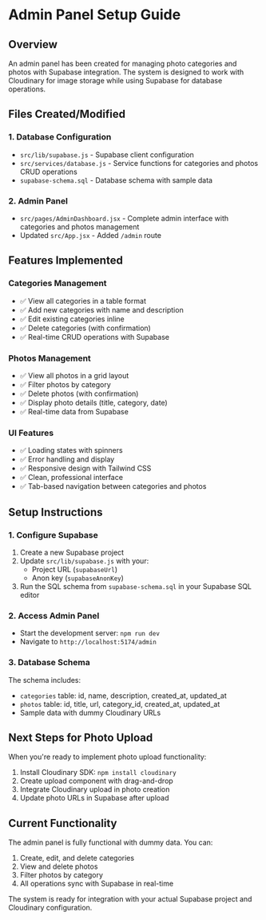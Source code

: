 # Admin Panel Setup Guide

## Overview
An admin panel has been created for managing photo categories and photos with Supabase integration. The system is designed to work with Cloudinary for image storage while using Supabase for database operations.

## Files Created/Modified

### 1. Database Configuration
- `src/lib/supabase.js` - Supabase client configuration
- `src/services/database.js` - Service functions for categories and photos CRUD operations
- `supabase-schema.sql` - Database schema with sample data

### 2. Admin Panel
- `src/pages/AdminDashboard.jsx` - Complete admin interface with categories and photos management
- Updated `src/App.jsx` - Added `/admin` route

## Features Implemented

### Categories Management
- ✅ View all categories in a table format
- ✅ Add new categories with name and description
- ✅ Edit existing categories inline
- ✅ Delete categories (with confirmation)
- ✅ Real-time CRUD operations with Supabase

### Photos Management
- ✅ View all photos in a grid layout
- ✅ Filter photos by category
- ✅ Delete photos (with confirmation)
- ✅ Display photo details (title, category, date)
- ✅ Real-time data from Supabase

### UI Features
- ✅ Loading states with spinners
- ✅ Error handling and display
- ✅ Responsive design with Tailwind CSS
- ✅ Clean, professional interface
- ✅ Tab-based navigation between categories and photos

## Setup Instructions

### 1. Configure Supabase
1. Create a new Supabase project
2. Update `src/lib/supabase.js` with your:
   - Project URL (`supabaseUrl`)
   - Anon key (`supabaseAnonKey`)
3. Run the SQL schema from `supabase-schema.sql` in your Supabase SQL editor

### 2. Access Admin Panel
- Start the development server: `npm run dev`
- Navigate to `http://localhost:5174/admin`

### 3. Database Schema
The schema includes:
- `categories` table: id, name, description, created_at, updated_at
- `photos` table: id, title, url, category_id, created_at, updated_at
- Sample data with dummy Cloudinary URLs

## Next Steps for Photo Upload
When you're ready to implement photo upload functionality:
1. Install Cloudinary SDK: `npm install cloudinary`
2. Create upload component with drag-and-drop
3. Integrate Cloudinary upload in photo creation
4. Update photo URLs in Supabase after upload

## Current Functionality
The admin panel is fully functional with dummy data. You can:
1. Create, edit, and delete categories
2. View and delete photos
3. Filter photos by category
4. All operations sync with Supabase in real-time

The system is ready for integration with your actual Supabase project and Cloudinary configuration.